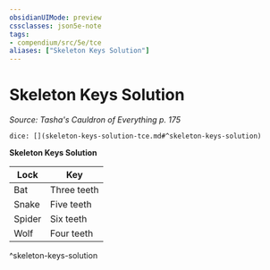 ```yaml
---
obsidianUIMode: preview
cssclasses: json5e-note
tags:
- compendium/src/5e/tce
aliases: ["Skeleton Keys Solution"]
---
```

# Skeleton Keys Solution
*Source: Tasha's Cauldron of Everything p. 175* 

`dice: [](skeleton-keys-solution-tce.md#^skeleton-keys-solution)`

**Skeleton Keys Solution**

| Lock | Key |
|------|-----|
| Bat | Three teeth |
| Snake | Five teeth |
| Spider | Six teeth |
| Wolf | Four teeth |
^skeleton-keys-solution